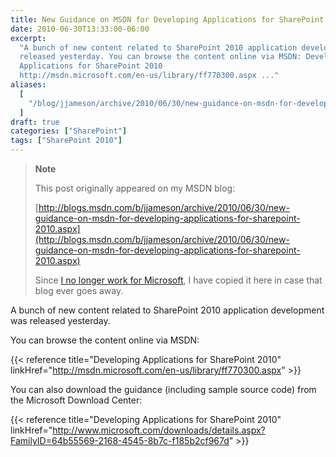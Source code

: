 ```yaml
---
title: New Guidance on MSDN for Developing Applications for SharePoint 2010
date: 2010-06-30T13:33:00-06:00
excerpt:
  "A bunch of new content related to SharePoint 2010 application development was
  released yesterday. You can browse the content online via MSDN: Developing
  Applications for SharePoint 2010
  http://msdn.microsoft.com/en-us/library/ff770300.aspx ..."
aliases:
  [
    "/blog/jjameson/archive/2010/06/30/new-guidance-on-msdn-for-developing-applications-for-sharepoint-2010.aspx",
  ]
draft: true
categories: ["SharePoint"]
tags: ["SharePoint 2010"]
---
```


> **Note**
>
> This post originally appeared on my MSDN blog:
>
> [http://blogs.msdn.com/b/jjameson/archive/2010/06/30/new-guidance-on-msdn-for-developing-applications-for-sharepoint-2010.aspx](http://blogs.msdn.com/b/jjameson/archive/2010/06/30/new-guidance-on-msdn-for-developing-applications-for-sharepoint-2010.aspx)
>
> Since
> [I no longer work for Microsoft](/blog/jjameson/2011/09/02/last-day-with-microsoft),
> I have copied it here in case that blog ever goes away.

A bunch of new content related to SharePoint 2010 application development was
released yesterday.

You can browse the content online via MSDN:

{{< reference title="Developing Applications for SharePoint 2010"
linkHref="http://msdn.microsoft.com/en-us/library/ff770300.aspx" >}}

You can also download the guidance (including sample source code) from the
Microsoft Download Center:

{{< reference title="Developing Applications for SharePoint 2010"
linkHref="http://www.microsoft.com/downloads/details.aspx?FamilyID=64b55569-2168-4545-8b7c-f185b2cf967d" >}}
